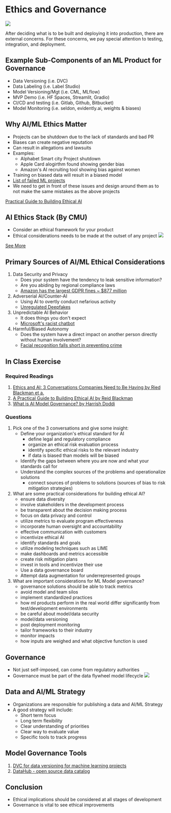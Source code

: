 # Ethics and Governance

![](https://ml-ops.org/img/ml-engineering.jpg)

After deciding what is to be built and deploying it into production, there are external concerns. For these concerns, we pay special attention to testing, integration, and deployment. 

## Example Sub-Components of an ML Product for Governance
- Data Versioning (i.e. DVC)
- Data Labeling (i.e. Label Studio)
- Model Versioning/Mgt (i.e. CML, MLflow)
- MVP Demo (i.e. HF Spaces, Streamlit, Gradio)
- CI/CD and testing (i.e. Gitlab, Github, Bitbucket)
- Model Monitoring (i.e. seldon, evidently.ai, weights & biases)

## Why AI/ML Ethics Matter
- Projects can be shutdown due to the lack of standards and bad PR
- Biases can create negative reputation
- Can result in allegations and lawsuits
- Examples: 
    - Alphabet Smart city Project shutdown
    - Apple Card alogirthm found showing gender bias
    - Amazon's AI recruiting tool showing bias against women
- Training on biased data will result in a biased model
- [List of failed ML projects](https://github.com/kennethleungty/Failed-ML)
- We need to get in front of these issues and design around them as to not make the same mistakes as the above projects


[Practical Guide to Building Ethical AI](https://hbr.org/2020/10/a-practical-guide-to-building-ethical-ai)

## AI Ethics Stack (By CMU)
- Consider an ethical framework for your product
- Ethical considerations needs to be made at the outset of any project
![](https://images.squarespace-cdn.com/content/v1/51d98be2e4b05a25fc200cbc/f66e9e6e-d741-4225-bbc5-fda9555fa23c/tay1.png)

[See More](https://ai.cs.cmu.edu/about)

## Primary Sources of AI/ML Ethical Considerations

1. Data Security and Privacy
    - Does your system have the tendency to leak sensitive information?
    - Are you abiding by regional compliance laws
    - [Amazon has the largest GDPR fines ~ $877 million](https://www.tessian.com/blog/biggest-gdpr-fines-2020/)
2. Adverserial AI/Counter-AI
    - Using AI to overtly conduct nefarious activity
    - [Unregulated Deepfakes](https://fortune.com/2021/03/05/tom-cruise-deepfake-creator-technology-should-be-regulated/)
3. Unpredictable AI Behavior
    - It does things you don't expect
    - [Microsoft's racist chatbot](https://www.bbc.com/news/technology-35902104)
4. Harmful/Biased Autonomy
    - Does the system have a direct impact on another person directly without human involvement?
    - [Facial recognition falls short in preventing crime](https://www.nytimes.com/2020/01/12/technology/facial-recognition-police.html)

## In Class Exercise

### Required Readings

1. [Ethics and AI: 3 Conversations Companies Need to Be Having by Ried Blackman et a.](https://hbr.org/2022/03/ethics-and-ai-3-conversations-companies-need-to-be-having)
2. [A Practical Guide to Building Ethical AI by Reid Blackman](https://hbr.org/2020/10/a-practical-guide-to-building-ethical-ai)
3. [What is AI Model Governance? by Harrish Doddi](https://www.forbes.com/sites/forbestechcouncil/2021/08/02/what-is-ai-model-governance/?sh=37d74bca15cd)

### Questions

1. Pick one of the 3 conversations and give some insight:
    - Define your organization's ethical standard for AI
        - define legal and regulatory compliance
        - organize an ethical risk evaluation process
        - identify specific ethical risks to the relevant industry
        - if data is biased than models will be biased
    - Identify the gaps between where you are now and what your standards call for
    - Understand the complex sources of the problems and operationalize solutions
        - connect sources of problems to solutions (sources of bias to risk mitigation strategies)
2. What are some practical considerations for building ethical AI?
    - ensure data diversity
    - involve stakeholders in the development process
    - be transparent about the decision making process
    - focus on data privacy and control
    - utilize metrics to evaluate program effectiveness
    - incorporate human oversight and accountability
    - effective communication with customers
    - incentivize ethical AI
    - identify standards and goals
    - utilize modeling techniques such as LIME
    - make dashboards and metrics accessible
    - create risk mitigation plans
    - invest in tools and incentivize their use
    - Use a data governance board
    - Attempt data augmentation for underrepresented groups
3. What are important considerations for ML Model governance?
    - governance solutions should be able to track metrics
    - avoid model and team silos 
    - implement standardized practices
    - how ml products perform in the real world differ significantly from test/development environments
    - be careful about model/data security
    - model/data versioning
    - post deployment monitoring
    - tailor frameworks to their industry
    - monitor impacts
    - how inputs are weighed and what objective function is used

## Governance
- Not just self-imposed, can come from regulatory authorities
- Governance must be part of the data flywheel model lifecycle
![](https://cdn-images-1.medium.com/max/800/1*GY_sWM8SfZdp023IPJ1LXQ.png)

## Data and AI/ML Strategy

- Organizations are responsible for publishing a data and AI/ML Strategy
- A good strategy will include:
    - Short term focus
    - Long term flexibility
    - Clear understanding of priorities
    - Clear way to evaluate value
    - Specific tools to track progress

## Model Governance Tools

1. [DVC for data versioning for machine learning projects](https://dvc.org/)
2. [DataHub - open source data catalog](https://datahubproject.io/)

## Conclusion
- Ethical implications should be considered at all stages of development
- Governance is vital to see ethical improvements

